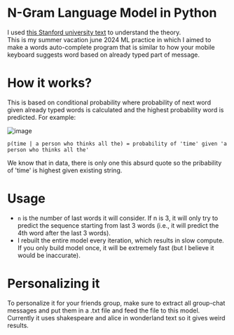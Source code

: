 # N-Gram Language Model in Python
I used [this Stanford university text](http://web.stanford.edu/~jurafsky/slp3/3.pdf) to understand the theory.    
This is my summer vacation june 2024 ML practice in which I aimed to make a words auto-complete program that is similar to how your mobile keyboard suggests word based on already typed part of message.

# How it works?
This is based on conditional probability where probability of next word given already typed words is calculated and the highest probability word is predicted. For example:

![image](https://github.com/mujtaba-io/n-gram-language-model/assets/38527141/8f14f501-e654-424f-905f-867801c2cd78)

```p(time | a person who thinks all the) = probability of 'time' given 'a person who thinks all the'```

We know that in data, there is only one this absurd quote so the pribability of 'time' is highest given existing string.

# Usage
- ```n``` is the number of last words it will consider. If n is 3, it will only try to predict the sequence starting from last 3 words (i.e., it will predict the 4th word after the last 3 words).
- I rebuilt the entire model every iteration, which results in slow compute. If you only build model once, it will be extremely fast (but I believe it would be inaccurate).

# Personalizing it
To personalize it for your friends group, make sure to extract all group-chat messages and put them in a .txt file and feed the file to this model. Currently it uses shakespeare and alice in wonderland text so it gives weird results.
